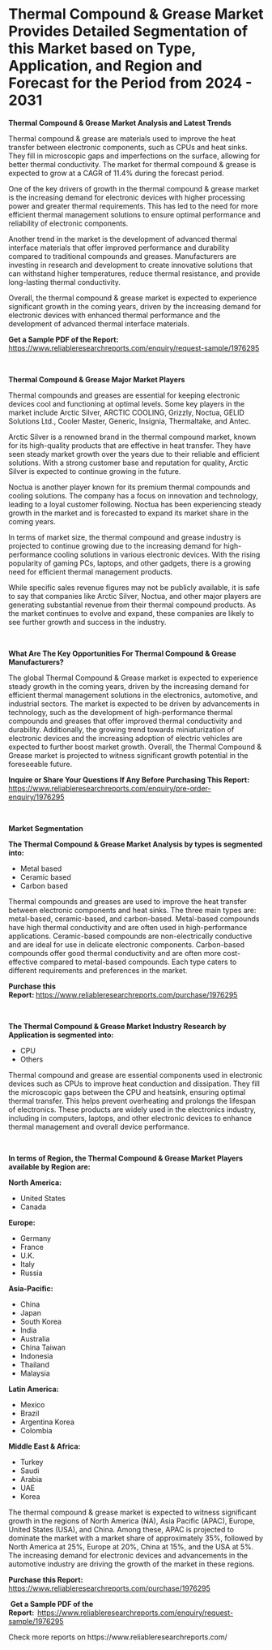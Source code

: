 <p><h1>Thermal Compound & Grease Market Provides Detailed Segmentation of this Market based on Type, Application, and Region and Forecast for the Period from 2024 - 2031</h1></p><p><strong>Thermal Compound & Grease Market Analysis and Latest Trends</strong></p>
<p><p>Thermal compound & grease are materials used to improve the heat transfer between electronic components, such as CPUs and heat sinks. They fill in microscopic gaps and imperfections on the surface, allowing for better thermal conductivity. The market for thermal compound & grease is expected to grow at a CAGR of 11.4% during the forecast period.</p><p>One of the key drivers of growth in the thermal compound & grease market is the increasing demand for electronic devices with higher processing power and greater thermal requirements. This has led to the need for more efficient thermal management solutions to ensure optimal performance and reliability of electronic components.</p><p>Another trend in the market is the development of advanced thermal interface materials that offer improved performance and durability compared to traditional compounds and greases. Manufacturers are investing in research and development to create innovative solutions that can withstand higher temperatures, reduce thermal resistance, and provide long-lasting thermal conductivity.</p><p>Overall, the thermal compound & grease market is expected to experience significant growth in the coming years, driven by the increasing demand for electronic devices with enhanced thermal performance and the development of advanced thermal interface materials.</p></p>
<p><strong>Get a Sample PDF of the Report:&nbsp;</strong> <a href="https://www.reliableresearchreports.com/enquiry/request-sample/1976295">https://www.reliableresearchreports.com/enquiry/request-sample/1976295</a></p>
<p>&nbsp;</p>
<p><strong>Thermal Compound & Grease Major Market Players</strong></p>
<p><p>Thermal compounds and greases are essential for keeping electronic devices cool and functioning at optimal levels. Some key players in the market include Arctic Silver, ARCTIC COOLING, Grizzly, Noctua, GELID Solutions Ltd., Cooler Master, Generic, Insignia, Thermaltake, and Antec.</p><p>Arctic Silver is a renowned brand in the thermal compound market, known for its high-quality products that are effective in heat transfer. They have seen steady market growth over the years due to their reliable and efficient solutions. With a strong customer base and reputation for quality, Arctic Silver is expected to continue growing in the future.</p><p>Noctua is another player known for its premium thermal compounds and cooling solutions. The company has a focus on innovation and technology, leading to a loyal customer following. Noctua has been experiencing steady growth in the market and is forecasted to expand its market share in the coming years.</p><p>In terms of market size, the thermal compound and grease industry is projected to continue growing due to the increasing demand for high-performance cooling solutions in various electronic devices. With the rising popularity of gaming PCs, laptops, and other gadgets, there is a growing need for efficient thermal management products.</p><p>While specific sales revenue figures may not be publicly available, it is safe to say that companies like Arctic Silver, Noctua, and other major players are generating substantial revenue from their thermal compound products. As the market continues to evolve and expand, these companies are likely to see further growth and success in the industry.</p></p>
<p>&nbsp;</p>
<p><strong>What Are The Key Opportunities For Thermal Compound & Grease Manufacturers?</strong></p>
<p><p>The global Thermal Compound & Grease market is expected to experience steady growth in the coming years, driven by the increasing demand for efficient thermal management solutions in the electronics, automotive, and industrial sectors. The market is expected to be driven by advancements in technology, such as the development of high-performance thermal compounds and greases that offer improved thermal conductivity and durability. Additionally, the growing trend towards miniaturization of electronic devices and the increasing adoption of electric vehicles are expected to further boost market growth. Overall, the Thermal Compound & Grease market is projected to witness significant growth potential in the foreseeable future.</p></p>
<p><strong>Inquire or Share Your Questions If Any Before Purchasing This Report:</strong> <a href="https://www.reliableresearchreports.com/enquiry/pre-order-enquiry/1976295">https://www.reliableresearchreports.com/enquiry/pre-order-enquiry/1976295</a></p>
<p>&nbsp;</p>
<p><strong>Market Segmentation</strong></p>
<p><strong>The Thermal Compound & Grease Market Analysis by types is segmented into:</strong></p>
<p><ul><li>Metal based</li><li>Ceramic based</li><li>Carbon based</li></ul></p>
<p><p>Thermal compounds and greases are used to improve the heat transfer between electronic components and heat sinks. The three main types are: metal-based, ceramic-based, and carbon-based. Metal-based compounds have high thermal conductivity and are often used in high-performance applications. Ceramic-based compounds are non-electrically conductive and are ideal for use in delicate electronic components. Carbon-based compounds offer good thermal conductivity and are often more cost-effective compared to metal-based compounds. Each type caters to different requirements and preferences in the market.</p></p>
<p><strong>Purchase this Report:&nbsp;</strong><a href="https://www.reliableresearchreports.com/purchase/1976295">https://www.reliableresearchreports.com/purchase/1976295</a></p>
<p>&nbsp;</p>
<p><strong>The Thermal Compound & Grease Market Industry Research by Application is segmented into:</strong></p>
<p><ul><li>CPU</li><li>Others</li></ul></p>
<p><p>Thermal compound and grease are essential components used in electronic devices such as CPUs to improve heat conduction and dissipation. They fill the microscopic gaps between the CPU and heatsink, ensuring optimal thermal transfer. This helps prevent overheating and prolongs the lifespan of electronics. These products are widely used in the electronics industry, including in computers, laptops, and other electronic devices to enhance thermal management and overall device performance.</p></p>
<p>&nbsp;</p>
<p><strong>In terms of Region, the Thermal Compound & Grease Market Players available by Region are:</strong></p>
<p>
    <p> <strong> North America: </strong>
        <ul>
            <li>United States</li>
            <li>Canada</li>
        </ul>
        </p> 
    <p> <strong> Europe: </strong>
        <ul>
            <li>Germany</li>
            <li>France</li>
            <li>U.K.</li>
            <li>Italy</li>
            <li>Russia</li>
        </ul>
        </p> 
    <p> <strong> Asia-Pacific: </strong>
        <ul>
            <li>China</li>
            <li>Japan</li>
            <li>South Korea</li>
            <li>India</li>
            <li>Australia</li>
            <li>China Taiwan</li>
            <li>Indonesia</li>
            <li>Thailand</li>
            <li>Malaysia</li>
        </ul>
        </p> 
    <p> <strong> Latin America: </strong>
        <ul>
            <li>Mexico</li>
            <li>Brazil</li>
            <li>Argentina Korea</li>
            <li>Colombia</li>
        </ul>
        </p> 
    <p> <strong> Middle East & Africa: </strong>
        <ul>
            <li>Turkey</li>
            <li>Saudi</li>
            <li>Arabia</li>
            <li>UAE</li>
            <li>Korea</li>
        </ul>
    </p>
    </p>
<p><p>The thermal compound & grease market is expected to witness significant growth in the regions of North America (NA), Asia Pacific (APAC), Europe, United States (USA), and China. Among these, APAC is projected to dominate the market with a market share of approximately 35%, followed by North America at 25%, Europe at 20%, China at 15%, and the USA at 5%. The increasing demand for electronic devices and advancements in the automotive industry are driving the growth of the market in these regions.</p></p>
<p><strong>Purchase this Report: </strong><a href="https://www.reliableresearchreports.com/purchase/1976295">https://www.reliableresearchreports.com/purchase/1976295</a></p>
<p>&nbsp;<strong>Get a Sample PDF of the Report:&nbsp;&nbsp;</strong><a href="https://www.reliableresearchreports.com/enquiry/request-sample/1976295">https://www.reliableresearchreports.com/enquiry/request-sample/1976295</a></p>
<p><strong></strong></p>
<p>Check more reports on https://www.reliableresearchreports.com/</p>